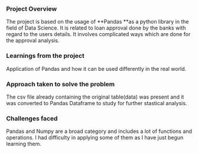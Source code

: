 ### Project Overview

 The project is based on the usage of **Pandas **as a python library in the field of Data Science.
It is related to loan approval done by the banks with regard to the users details.
It involves complicated ways which are done for the approval analysis.


### Learnings from the project

 Application of Pandas and how it can be used differently in the real world.


### Approach taken to solve the problem

 The csv file already containing the original table(data) was present and it was converted to Pandas Dataframe to study for further stastical analysis.


### Challenges faced

 Pandas and Numpy are a broad category and includes a lot of functions and operations. I had difficulty in applying some of them as I have just begun learning them.


